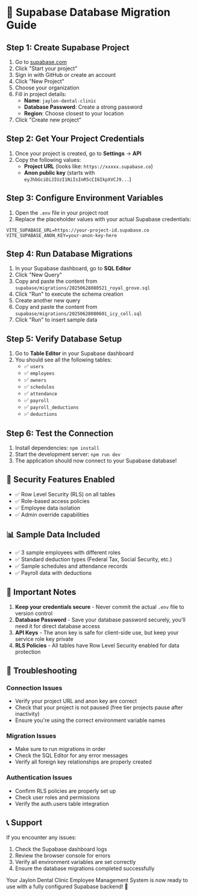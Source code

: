 # 🚀 Supabase Database Migration Guide

## Step 1: Create Supabase Project

1. Go to [supabase.com](https://supabase.com)
2. Click "Start your project"
3. Sign in with GitHub or create an account
4. Click "New Project"
5. Choose your organization
6. Fill in project details:
   - **Name**: `jaylon-dental-clinic`
   - **Database Password**: Create a strong password
   - **Region**: Choose closest to your location
7. Click "Create new project"

## Step 2: Get Your Project Credentials

1. Once your project is created, go to **Settings** → **API**
2. Copy the following values:
   - **Project URL** (looks like: `https://xxxxx.supabase.co`)
   - **Anon public key** (starts with `eyJhbGciOiJIUzI1NiIsInR5cCI6IkpXVCJ9...`)

## Step 3: Configure Environment Variables

1. Open the `.env` file in your project root
2. Replace the placeholder values with your actual Supabase credentials:

```env
VITE_SUPABASE_URL=https://your-project-id.supabase.co
VITE_SUPABASE_ANON_KEY=your-anon-key-here
```

## Step 4: Run Database Migrations

1. In your Supabase dashboard, go to **SQL Editor**
2. Click "New Query"
3. Copy and paste the content from `supabase/migrations/20250628080521_royal_grove.sql`
4. Click "Run" to execute the schema creation
5. Create another new query
6. Copy and paste the content from `supabase/migrations/20250628080601_icy_cell.sql`
7. Click "Run" to insert sample data

## Step 5: Verify Database Setup

1. Go to **Table Editor** in your Supabase dashboard
2. You should see all the following tables:
   - ✅ `users`
   - ✅ `employees`
   - ✅ `owners`
   - ✅ `schedules`
   - ✅ `attendance`
   - ✅ `payroll`
   - ✅ `payroll_deductions`
   - ✅ `deductions`

## Step 6: Test the Connection

1. Install dependencies: `npm install`
2. Start the development server: `npm run dev`
3. The application should now connect to your Supabase database!

## 🔐 Security Features Enabled

- ✅ Row Level Security (RLS) on all tables
- ✅ Role-based access policies
- ✅ Employee data isolation
- ✅ Admin override capabilities

## 📊 Sample Data Included

- ✅ 3 sample employees with different roles
- ✅ Standard deduction types (Federal Tax, Social Security, etc.)
- ✅ Sample schedules and attendance records
- ✅ Payroll data with deductions

## 🚨 Important Notes

1. **Keep your credentials secure** - Never commit the actual `.env` file to version control
2. **Database Password** - Save your database password securely, you'll need it for direct database access
3. **API Keys** - The anon key is safe for client-side use, but keep your service role key private
4. **RLS Policies** - All tables have Row Level Security enabled for data protection

## 🔧 Troubleshooting

### Connection Issues
- Verify your project URL and anon key are correct
- Check that your project is not paused (free tier projects pause after inactivity)
- Ensure you're using the correct environment variable names

### Migration Issues
- Make sure to run migrations in order
- Check the SQL Editor for any error messages
- Verify all foreign key relationships are properly created

### Authentication Issues
- Confirm RLS policies are properly set up
- Check user roles and permissions
- Verify the auth.users table integration

## 📞 Support

If you encounter any issues:
1. Check the Supabase dashboard logs
2. Review the browser console for errors
3. Verify all environment variables are set correctly
4. Ensure the database migrations completed successfully

Your Jaylon Dental Clinic Employee Management System is now ready to use with a fully configured Supabase backend! 🎉